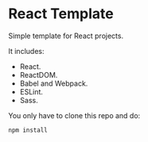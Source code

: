 # React Template

Simple template for React projects.

It includes:

- React.
- ReactDOM.
- Babel and Webpack.
- ESLint.
- Sass.

You only have to clone this repo and do:

```
npm install
```
